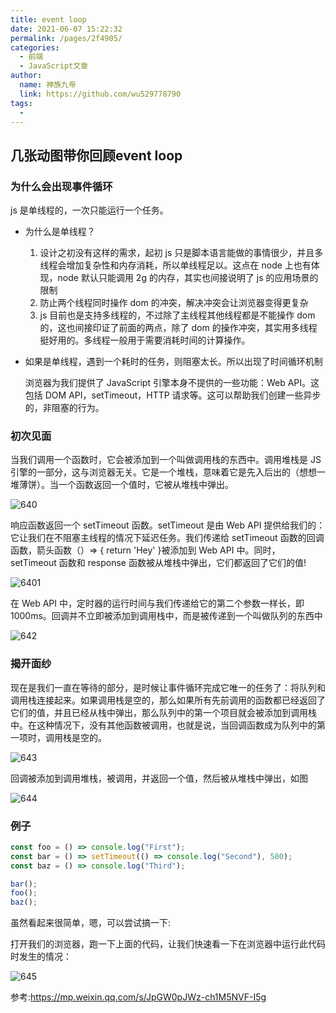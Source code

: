 ```yaml
---
title: event loop
date: 2021-06-07 15:22:32
permalink: /pages/2f4905/
categories: 
  - 前端
  - JavaScript文章
author: 
  name: 神族九帝
  link: https://github.com/wu529778790
tags: 
  - 
---
```


## 几张动图带你回顾event loop

### 为什么会出现事件循环

js 是单线程的，一次只能运行一个任务。

- 为什么是单线程？

  1. 设计之初没有这样的需求，起初 js 只是脚本语言能做的事情很少，并且多线程会增加复杂性和内存消耗，所以单线程足以。这点在 node 上也有体现，node 默认只能调用 2g 的内存，其实也间接说明了 js 的应用场景的限制
  2. 防止两个线程同时操作 dom 的冲突，解决冲突会让浏览器变得更复杂
  3. js 目前也是支持多线程的，不过除了主线程其他线程都是不能操作 dom 的，这也间接印证了前面的两点，除了 dom 的操作冲突，其实用多线程挺好用的。多线程一般用于需要消耗时间的计算操作。

- 如果是单线程，遇到一个耗时的任务，则阻塞太长。所以出现了时间循环机制

  浏览器为我们提供了 JavaScript 引擎本身不提供的一些功能：Web API。这包括 DOM API，setTimeout，HTTP 请求等。这可以帮助我们创建一些异步的，非阻塞的行为。

  <!-- more -->

### 初次见面

当我们调用一个函数时，它会被添加到一个叫做调用栈的东西中。调用堆栈是 JS 引擎的一部分，这与浏览器无关。它是一个堆栈，意味着它是先入后出的（想想一堆薄饼）。当一个函数返回一个值时，它被从堆栈中弹出。

![640](https://cdn.jsdelivr.net/gh/wu529778790/image/blog/640.gif)

响应函数返回一个 setTimeout 函数。setTimeout 是由 Web API 提供给我们的：它让我们在不阻塞主线程的情况下延迟任务。我们传递给 setTimeout 函数的回调函数，箭头函数（）=> { return 'Hey' }被添加到 Web API 中。同时，setTimeout 函数和 response 函数被从堆栈中弹出，它们都返回了它们的值!

![6401](https://cdn.jsdelivr.net/gh/wu529778790/image/blog/6401.gif)

在 Web API 中，定时器的运行时间与我们传递给它的第二个参数一样长，即 1000ms。回调并不立即被添加到调用栈中，而是被传递到一个叫做队列的东西中

![642](https://cdn.jsdelivr.net/gh/wu529778790/image/blog/642.gif)

### 揭开面纱

现在是我们一直在等待的部分，是时候让事件循环完成它唯一的任务了：将队列和调用栈连接起来。如果调用栈是空的，那么如果所有先前调用的函数都已经返回了它们的值，并且已经从栈中弹出，那么队列中的第一个项目就会被添加到调用栈中。在这种情况下，没有其他函数被调用，也就是说，当回调函数成为队列中的第一项时，调用栈是空的。

![643](https://cdn.jsdelivr.net/gh/wu529778790/image/blog/643.gif)

回调被添加到调用堆栈，被调用，并返回一个值，然后被从堆栈中弹出，如图

![644](https://cdn.jsdelivr.net/gh/wu529778790/image/blog/644.gif)

### 例子

```js
const foo = () => console.log("First");
const bar = () => setTimeout(() => console.log("Second"), 500);
const baz = () => console.log("Third");

bar();
foo();
baz();
```

虽然看起来很简单，嗯，可以尝试搞一下:

打开我们的浏览器，跑一下上面的代码，让我们快速看一下在浏览器中运行此代码时发生的情况：

![645](https://cdn.jsdelivr.net/gh/wu529778790/image/blog/645.gif)

参考:<https://mp.weixin.qq.com/s/JpGW0pJWz-ch1M5NVF-I5g>
